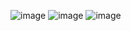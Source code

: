![image](https://github.com/user-attachments/assets/07cc8ee9-b8c9-4222-b17c-f39c9c83589b)
![image](https://github.com/user-attachments/assets/ab642b90-660d-41a9-9588-8d9ab3496d55)
![image](https://github.com/user-attachments/assets/38ad0001-5c52-49c7-abe6-5dea74b7bf15)
